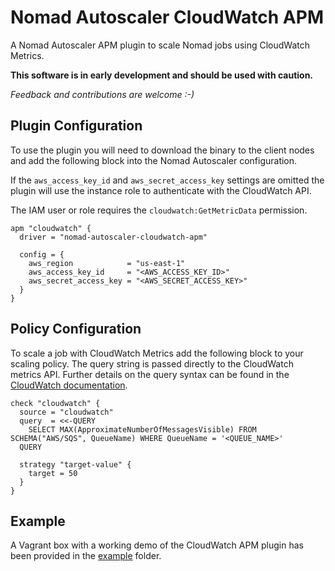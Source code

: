 # Nomad Autoscaler CloudWatch APM

A Nomad Autoscaler APM plugin to scale Nomad jobs using CloudWatch Metrics.

**This software is in early development and should be used with caution.**

*Feedback and contributions are welcome :-)*

## Plugin Configuration

To use the plugin you will need to download the binary to the client nodes and add the following block into the Nomad Autoscaler configuration. 

If the `aws_access_key_id` and `aws_secret_access_key` settings are omitted the plugin will use the instance role to authenticate with the CloudWatch API. 

The IAM user or role requires the `cloudwatch:GetMetricData` permission.

```hcl
apm "cloudwatch" {
  driver = "nomad-autoscaler-cloudwatch-apm"

  config = {
    aws_region            = "us-east-1"
    aws_access_key_id     = "<AWS_ACCESS_KEY_ID>"
    aws_secret_access_key = "<AWS_SECRET_ACCESS_KEY>"
  }
}

```

## Policy Configuration

To scale a job with CloudWatch Metrics add the following block to your scaling policy. The query string is passed directly to the CloudWatch metrics API. Further details on the query syntax can be found in the [CloudWatch documentation](https://docs.aws.amazon.com/AmazonCloudWatch/latest/monitoring/query_with_cloudwatch-metrics-insights.html).

```hcl
check "cloudwatch" {
  source = "cloudwatch"
  query  = <<-QUERY
    SELECT MAX(ApproximateNumberOfMessagesVisible) FROM SCHEMA("AWS/SQS", QueueName) WHERE QueueName = '<QUEUE_NAME>'
  QUERY

  strategy "target-value" {
    target = 50
  }
}
```

## Example

A Vagrant box with a working demo of the CloudWatch APM plugin has been provided in the [example](./example) folder.

